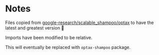 # Notes

Files copied from [google-research/scalable_shampoo/optax](https://github.com/google-research/google-research/tree/master/scalable_shampoo/optax) to have the latest and greatest version 🥳

Imports have been modified to be relative.

This will eventually be replaced with `optax-shampoo` package.
